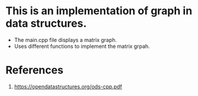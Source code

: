 # This is an implementation of graph in data structures.

- The main.cpp file displays a matrix graph.
- Uses different functions to implement the matrix grpah. 

# References
1. https://opendatastructures.org/ods-cpp.pdf
